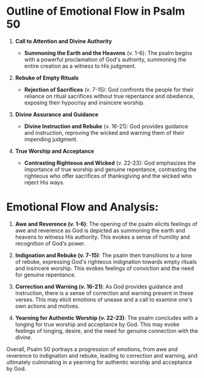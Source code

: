 # Outline of Emotional Flow in Psalm 50

1. **Call to Attention and Divine Authority** 
   - **Summoning the Earth and the Heavens** (v. 1-6): The psalm begins with a powerful proclamation of God's authority, summoning the entire creation as a witness to His judgment.

2. **Rebuke of Empty Rituals**
   - **Rejection of Sacrifices** (v. 7-15): God confronts the people for their reliance on ritual sacrifices without true repentance and obedience, exposing their hypocrisy and insincere worship.

3. **Divine Assurance and Guidance**
   - **Divine Instruction and Rebuke** (v. 16-21): God provides guidance and instruction, reproving the wicked and warning them of their impending judgment.

4. **True Worship and Acceptance**
   - **Contrasting Righteous and Wicked** (v. 22-23): God emphasizes the importance of true worship and genuine repentance, contrasting the righteous who offer sacrifices of thanksgiving and the wicked who reject His ways.

# Emotional Flow and Analysis:

1. **Awe and Reverence (v. 1-6)**: The opening of the psalm elicits feelings of awe and reverence as God is depicted as summoning the earth and heavens to witness His authority. This evokes a sense of humility and recognition of God's power.

2. **Indignation and Rebuke (v. 7-15)**: The psalm then transitions to a tone of rebuke, expressing God's righteous indignation towards empty rituals and insincere worship. This evokes feelings of conviction and the need for genuine repentance.

3. **Correction and Warning (v. 16-21)**: As God provides guidance and instruction, there is a sense of correction and warning present in these verses. This may elicit emotions of unease and a call to examine one's own actions and motives.

4. **Yearning for Authentic Worship (v. 22-23)**: The psalm concludes with a longing for true worship and acceptance by God. This may evoke feelings of longing, desire, and the need for genuine connection with the divine.

Overall, Psalm 50 portrays a progression of emotions, from awe and reverence to indignation and rebuke, leading to correction and warning, and ultimately culminating in a yearning for authentic worship and acceptance by God.
